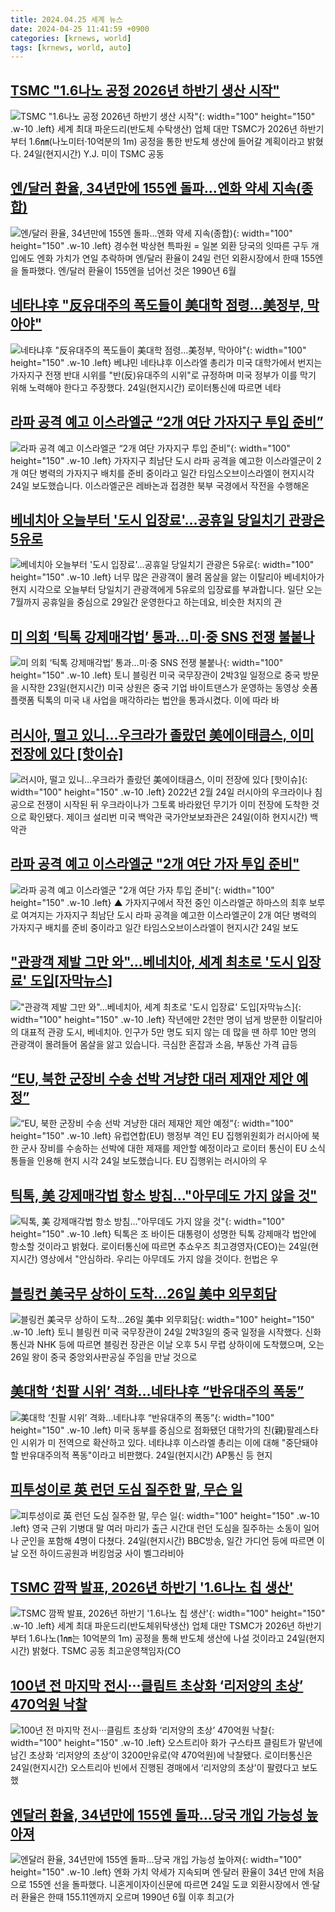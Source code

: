 ```yaml
---
title: 2024.04.25 세계 뉴스
date: 2024-04-25 11:41:59 +0900
categories: [krnews, world]
tags: [krnews, world, auto]
---
```

## [TSMC "1.6나노 공정 2026년 하반기 생산 시작"](https://n.news.naver.com/mnews/article/277/0005410182)

![TSMC "1.6나노 공정 2026년 하반기 생산 시작"](https://mimgnews.pstatic.net/image/origin/277/2024/04/25/5410182.jpg?type=nf220_150){: width="100" height="150" .w-10 .left}
세계 최대 파운드리(반도체 수탁생산) 업체 대만 TSMC가 2026년 하반기부터 1.6㎚(나노미터·10억분의 1m) 공정을 통한 반도체 생산에 들어갈 계획이라고 밝혔다. 24일(현지시간) Y.J. 미이 TSMC 공동

## [엔/달러 환율, 34년만에 155엔 돌파…엔화 약세 지속(종합)](https://n.news.naver.com/mnews/article/001/0014651018)

![엔/달러 환율, 34년만에 155엔 돌파…엔화 약세 지속(종합)](https://mimgnews.pstatic.net/image/origin/001/2024/04/24/14651018.jpg?type=nf220_150){: width="100" height="150" .w-10 .left}
경수현 박상현 특파원 = 일본 외환 당국의 잇따른 구두 개입에도 엔화 가치가 연일 추락하며 엔/달러 환율이 24일 런던 외환시장에서 한때 155엔을 돌파했다. 엔/달러 환율이 155엔을 넘어선 것은 1990년 6월

## [네타냐후 "反유대주의 폭도들이 美대학 점령…美정부, 막아야"](https://n.news.naver.com/mnews/article/421/0007502735)

![네타냐후 "反유대주의 폭도들이 美대학 점령…美정부, 막아야"](https://mimgnews.pstatic.net/image/origin/421/2024/04/25/7502735.jpg?type=nf220_150){: width="100" height="150" .w-10 .left}
베냐민 네타냐후 이스라엘 총리가 미국 대학가에서 번지는 가자지구 전쟁 반대 시위를 "반(反)유대주의 시위"로 규정하며 미국 정부가 이를 막기 위해 노력해야 한다고 주장했다. 24일(현지시간) 로이터통신에 따르면 네타

## [라파 공격 예고 이스라엘군 “2개 여단 가자지구 투입 준비”](https://n.news.naver.com/mnews/article/056/0011708264)

![라파 공격 예고 이스라엘군 “2개 여단 가자지구 투입 준비”](https://mimgnews.pstatic.net/image/origin/056/2024/04/24/11708264.jpg?type=nf220_150){: width="100" height="150" .w-10 .left}
가자지구 최남단 도시 라파 공격을 예고한 이스라엘군이 2개 여단 병력의 가자지구 배치를 준비 중이라고 일간 타임스오브이스라엘이 현지시각 24일 보도했습니다. 이스라엘군은 레바논과 접경한 북부 국경에서 작전을 수행해온

## [베네치아 오늘부터 '도시 입장료'...공휴일 당일치기 관광은 5유로](https://n.news.naver.com/mnews/article/052/0002027340)

![베네치아 오늘부터 '도시 입장료'...공휴일 당일치기 관광은 5유로](https://mimgnews.pstatic.net/image/origin/052/2024/04/25/2027340.jpg?type=nf220_150){: width="100" height="150" .w-10 .left}
너무 많은 관광객이 몰려 몸살을 앓는 이탈리아 베네치아가 현지 시각으로 오늘부터 당일치기 관광객에게 5유로의 입장료를 부과합니다. 일단 오는 7월까지 공휴일을 중심으로 29일간 운영한다고 하는데요, 비슷한 처지의 관

## [미 의회 ‘틱톡 강제매각법’ 통과…미·중 SNS 전쟁 불붙나](https://n.news.naver.com/mnews/article/025/0003356315)

![미 의회 ‘틱톡 강제매각법’ 통과…미·중 SNS 전쟁 불붙나](https://mimgnews.pstatic.net/image/origin/025/2024/04/25/3356315.jpg?type=nf220_150){: width="100" height="150" .w-10 .left}
토니 블링컨 미국 국무장관이 2박3일 일정으로 중국 방문을 시작한 23일(현지시간) 미국 상원은 중국 기업 바이트댄스가 운영하는 동영상 숏폼 플랫폼 틱톡의 미국 내 사업을 매각하라는 법안을 통과시켰다. 이에 따라 바

## [러시아, 떨고 있니…우크라가 졸랐던 美에이태큼스, 이미 전장에 있다 [핫이슈]](https://n.news.naver.com/mnews/article/081/0003446704)

![러시아, 떨고 있니…우크라가 졸랐던 美에이태큼스, 이미 전장에 있다 [핫이슈]](https://mimgnews.pstatic.net/image/origin/081/2024/04/25/3446704.jpg?type=nf220_150){: width="100" height="150" .w-10 .left}
2022년 2월 24일 러시아의 우크라이나 침공으로 전쟁이 시작된 뒤 우크라이나가 그토록 바라왔던 무기가 이미 전장에 도착한 것으로 확인됐다. 제이크 설리번 미국 백악관 국가안보보좌관은 24일(이하 현지시간) 백악관

## [라파 공격 예고 이스라엘군 "2개 여단 가자 투입 준비"](https://n.news.naver.com/mnews/article/055/0001149899)

![라파 공격 예고 이스라엘군 "2개 여단 가자 투입 준비"](https://mimgnews.pstatic.net/image/origin/055/2024/04/25/1149899.jpg?type=nf220_150){: width="100" height="150" .w-10 .left}
▲ 가자지구에서 작전 중인 이스라엘군 하마스의 최후 보루로 여겨지는 가자지구 최남단 도시 라파 공격을 예고한 이스라엘군이 2개 여단 병력의 가자지구 배치를 준비 중이라고 일간 타임스오브이스라엘이 현지시간 24일 보도

## ["관광객 제발 그만 와"...베네치아, 세계 최초로 '도시 입장료' 도입[자막뉴스]](https://n.news.naver.com/mnews/article/052/0002027375)

!["관광객 제발 그만 와"...베네치아, 세계 최초로 '도시 입장료' 도입[자막뉴스]](https://mimgnews.pstatic.net/image/origin/052/2024/04/25/2027375.jpg?type=nf220_150){: width="100" height="150" .w-10 .left}
작년에만 2천만 명이 넘게 방문한 이탈리아의 대표적 관광 도시, 베네치아. 인구가 5만 명도 되지 않는 데 많을 땐 하루 10만 명의 관광객이 몰려들어 몸살을 앓고 있습니다. 극심한 혼잡과 소음, 부동산 가격 급등

## [“EU, 북한 군장비 수송 선박 겨냥한 대러 제재안 제안 예정”](https://n.news.naver.com/mnews/article/056/0011708758)

![“EU, 북한 군장비 수송 선박 겨냥한 대러 제재안 제안 예정”](https://mimgnews.pstatic.net/image/origin/056/2024/04/25/11708758.jpg?type=nf220_150){: width="100" height="150" .w-10 .left}
유럽연합(EU) 행정부 격인 EU 집행위원회가 러시아에 북한 군사 장비를 수송하는 선박에 대한 제재를 제안할 예정이라고 로이터 통신이 EU 소식통들을 인용해 현지 시각 24일 보도했습니다. EU 집행위는 러시아의 우

## [틱톡, 美 강제매각법 항소 방침…"아무데도 가지 않을 것"](https://n.news.naver.com/mnews/article/421/0007502564)

![틱톡, 美 강제매각법 항소 방침…"아무데도 가지 않을 것"](https://mimgnews.pstatic.net/image/origin/421/2024/04/25/7502564.jpg?type=nf220_150){: width="100" height="150" .w-10 .left}
틱톡은 조 바이든 대통령이 성명한 틱톡 강제매각 법안에 항소할 것이라고 밝혔다. 로이터통신에 따르면 추쇼우즈 최고경영자(CEO)는 24일(현지시간) 영상에서 "안심하라. 우리는 아무데도 가지 않을 것이다. 헌법은 우

## [블링컨 美국무 상하이 도착…26일 美中 외무회담](https://n.news.naver.com/mnews/article/003/0012511236)

![블링컨 美국무 상하이 도착…26일 美中 외무회담](https://mimgnews.pstatic.net/image/origin/003/2024/04/24/12511236.jpg?type=nf220_150){: width="100" height="150" .w-10 .left}
토니 블링컨 미국 국무장관이 24일 2박3일의 중국 일정을 시작했다. 신화통신과 NHK 등에 따르면 블링컨 장관은 이날 오후 5시 무렵 상하이에 도착했으며, 오는 26일 왕이 중국 중앙외사판공실 주임을 만날 것으로

## [美대학 ‘친팔 시위’ 격화…네타냐후 “반유대주의 폭동”](https://n.news.naver.com/mnews/article/277/0005410449)

![美대학 ‘친팔 시위’ 격화…네타냐후 “반유대주의 폭동”](https://mimgnews.pstatic.net/image/origin/277/2024/04/25/5410449.jpg?type=nf220_150){: width="100" height="150" .w-10 .left}
미국 동부를 중심으로 점화됐던 대학가의 친(親)팔레스타인 시위가 미 전역으로 확산하고 있다. 네타냐후 이스라엘 총리는 이에 대해 "중단돼야 할 반유대주의적 폭동"이라고 비판했다. 24일(현지시간) AP통신 등 현지

## [피투성이로 英 런던 도심 질주한 말, 무슨 일](https://n.news.naver.com/mnews/article/081/0003446702)

![피투성이로 英 런던 도심 질주한 말, 무슨 일](https://mimgnews.pstatic.net/image/origin/081/2024/04/25/3446702.jpg?type=nf220_150){: width="100" height="150" .w-10 .left}
영국 근위 기병대 말 여러 마리가 출근 시간대 런던 도심을 질주하는 소동이 일어나 군인을 포함해 4명이 다쳤다. 24일(현지시간) BBC방송, 일간 가디언 등에 따르면 이날 오전 하이드공원과 버킹엄궁 사이 벨그라비아

## [TSMC 깜짝 발표, 2026년 하반기 '1.6나노 칩 생산'](https://n.news.naver.com/mnews/article/018/0005723128)

![TSMC 깜짝 발표, 2026년 하반기 '1.6나노 칩 생산'](https://mimgnews.pstatic.net/image/origin/018/2024/04/25/5723128.jpg?type=nf220_150){: width="100" height="150" .w-10 .left}
세계 최대 파운드리(반도체위탁생산) 업체 대만 TSMC가 2026년 하반기부터 1.6나노(1㎚는 10억분의 1m) 공정을 통해 반도체 생산에 나설 것이라고 24일(현지시간) 밝혔다. TSMC 공동 최고운영책임자(CO

## [100년 전 마지막 전시···클림트 초상화 ‘리저양의 초상’ 470억원 낙찰](https://n.news.naver.com/mnews/article/032/0003292711)

![100년 전 마지막 전시···클림트 초상화 ‘리저양의 초상’ 470억원 낙찰](https://mimgnews.pstatic.net/image/origin/032/2024/04/25/3292711.jpg?type=nf220_150){: width="100" height="150" .w-10 .left}
오스트리아 화가 구스타프 클림트가 말년에 남긴 초상화 ‘리저양의 초상’이 3200만유로(약 470억원)에 낙찰됐다. 로이터통신은 24일(현지시간) 오스트리아 빈에서 진행된 경매에서 ‘리저양의 초상’이 팔렸다고 보도했

## [엔달러 환율, 34년만에 155엔 돌파…당국 개입 가능성 높아져](https://n.news.naver.com/mnews/article/011/0004332389)

![엔달러 환율, 34년만에 155엔 돌파…당국 개입 가능성 높아져](https://mimgnews.pstatic.net/image/origin/011/2024/04/24/4332389.jpg?type=nf220_150){: width="100" height="150" .w-10 .left}
엔화 가치 약세가 지속되며 엔·달러 환율이 34년 만에 처음으로 155엔 선을 돌파했다. 니혼게이자이신문에 따르면 24일 도쿄 외환시장에서 엔·달러 환율은 한때 155.11엔까지 오르며 1990년 6월 이후 최고(가

